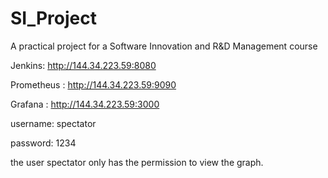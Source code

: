 # SI_Project
A practical project for a Software Innovation and R&amp;D Management course

Jenkins: http://144.34.223.59:8080

Prometheus : http://144.34.223.59:9090

Grafana : http://144.34.223.59:3000

username: spectator

password: 1234

the user spectator only has the permission to view the graph.
